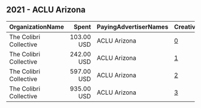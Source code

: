 ## 2021 - ACLU Arizona 
|OrganizationName|Spent|PayingAdvertiserNames|CreativeUrls|Impressions|Genders|AgeBrackets|CountryCodes|BillingAddresses|CandidateBallotInformation|
|:---|---:|:---|:---|---:|:---|:---|:---|:---|:---|
|The Colibri Collective|103.00 USD|ACLU Arizona|[0](https://www.snap.com/political-ads/asset/673f1909cf3cddcfa2d9f8123c62fd5f0fc2862c15e794e9a92122844c503400?mediaType=jpg)|17,735||18+|united states|"1425 N 1st St #100,Phoenix,85004,US"||
|The Colibri Collective|242.00 USD|ACLU Arizona|[1](https://www.snap.com/political-ads/asset/daaaa3ba6dc8a0baf2628a3334e9c76a3f00dab7cfff030bfd0b68e13146e08b?mediaType=png)|42,594||18+|united states|"1425 N 1st St #100,Phoenix,85004,US"||
|The Colibri Collective|597.00 USD|ACLU Arizona|[2](https://www.snap.com/political-ads/asset/daaaa3ba6dc8a0baf2628a3334e9c76a3f00dab7cfff030bfd0b68e13146e08b?mediaType=png)|110,559||18+|united states|"1425 N 1st St #100,Phoenix,85004,US"||
|The Colibri Collective|935.00 USD|ACLU Arizona|[3](https://www.snap.com/political-ads/asset/fb4689226cce61c18f6a92f98b2dac3620934715c36711c07734c84461ff5e9a?mediaType=png)|163,223||18+|united states|"1425 N 1st St #100,Phoenix,85004,US"||
